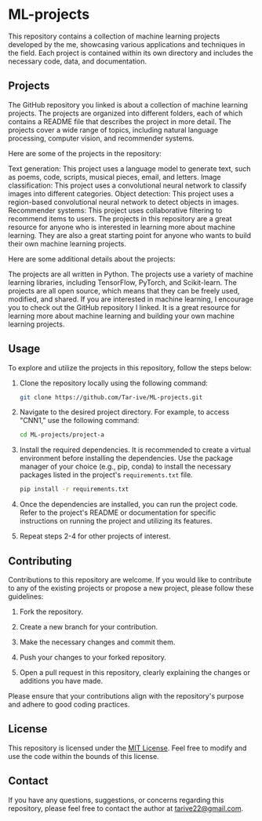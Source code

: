# ML-projects

This repository contains a collection of machine learning projects developed by the me, showcasing various applications and techniques in the field. Each project is contained within its own directory and includes the necessary code, data, and documentation.

## Projects

The GitHub repository you linked is about a collection of machine learning projects. The projects are organized into different folders, each of which contains a README file that describes the project in more detail. The projects cover a wide range of topics, including natural language processing, computer vision, and recommender systems.

Here are some of the projects in the repository:

Text generation: This project uses a language model to generate text, such as poems, code, scripts, musical pieces, email, and letters.
Image classification: This project uses a convolutional neural network to classify images into different categories.
Object detection: This project uses a region-based convolutional neural network to detect objects in images.
Recommender systems: This project uses collaborative filtering to recommend items to users.
The projects in this repository are a great resource for anyone who is interested in learning more about machine learning. They are also a great starting point for anyone who wants to build their own machine learning projects.

Here are some additional details about the projects:

The projects are all written in Python.
The projects use a variety of machine learning libraries, including TensorFlow, PyTorch, and Scikit-learn.
The projects are all open source, which means that they can be freely used, modified, and shared.
If you are interested in machine learning, I encourage you to check out the GitHub repository I linked. It is a great resource for learning more about machine learning and building your own machine learning projects.



## Usage

To explore and utilize the projects in this repository, follow the steps below:

1. Clone the repository locally using the following command:

   ```bash
   git clone https://github.com/Tar-ive/ML-projects.git
   ```

2. Navigate to the desired project directory. For example, to access "CNN1," use the following command:

   ```bash
   cd ML-projects/project-a
   ```

3. Install the required dependencies. It is recommended to create a virtual environment before installing the dependencies. Use the package manager of your choice (e.g., pip, conda) to install the necessary packages listed in the project's `requirements.txt` file.

   ```bash
   pip install -r requirements.txt
   ```

4. Once the dependencies are installed, you can run the project code. Refer to the project's README or documentation for specific instructions on running the project and utilizing its features.

5. Repeat steps 2-4 for other projects of interest.

## Contributing

Contributions to this repository are welcome. If you would like to contribute to any of the existing projects or propose a new project, please follow these guidelines:

1. Fork the repository.

2. Create a new branch for your contribution.

3. Make the necessary changes and commit them.

4. Push your changes to your forked repository.

5. Open a pull request in this repository, clearly explaining the changes or additions you have made.

Please ensure that your contributions align with the repository's purpose and adhere to good coding practices.

## License

This repository is licensed under the [MIT License](LICENSE). Feel free to modify and use the code within the bounds of this license.

## Contact

If you have any questions, suggestions, or concerns regarding this repository, please feel free to contact the author at tarive22@gmail.com.
